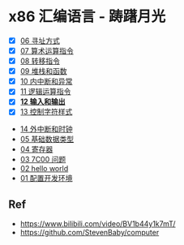 # x86 汇编语言 - 踌躇月光

* [x] [06 寻址方式](./06)
* [x] [07 算术运算指令](./07)
* [x] [08 转移指令](./08)
* [x] [09 堆栈和函数](./09)
* [x] [10 内中断和异常](./10)
* [x] [11 逻辑运算指令](./11)
* [x] [**12 输入和输出**](./12)
* [x] [13 控制字符样式](./13)
* [14 外中断和时钟](./14)
* [05 基础数据类型](./05)
* [04 寄存器](./04)
* [03 7C00 问题](./03)
* [02 hello world](./02)
* [01 配置开发环境](./01)

## Ref

* <https://www.bilibili.com/video/BV1b44y1k7mT/>
* <https://github.com/StevenBaby/computer>